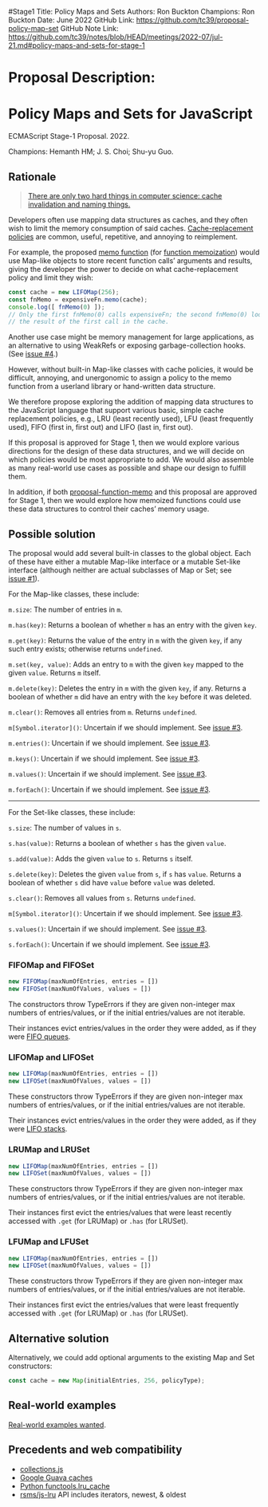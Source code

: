 #Stage1
Title: Policy Maps and Sets
Authors: Ron Buckton
Champions: Ron Buckton
Date: June 2022
GitHub Link: https://github.com/tc39/proposal-policy-map-set
GitHub Note Link: https://github.com/tc39/notes/blob/HEAD/meetings/2022-07/jul-21.md#policy-maps-and-sets-for-stage-1

# Proposal Description:
# Policy Maps and Sets for JavaScript
ECMAScript Stage-1 Proposal. 2022.

<!-- These are alphabetical. -->
Champions: Hemanth HM; J. S. Choi; Shu-yu Guo.

## Rationale
> [There are only two hard things in computer science: cache invalidation and naming things.][two hard things]

[two hard things]: https://www.martinfowler.com/bliki/TwoHardThings.html

Developers often use mapping data structures as caches, and they often wish to
limit the memory consumption of said caches. [Cache-replacement
policies][] are common, useful, repetitive, and annoying to
reimplement.

For example, the proposed [memo function][proposal-function-memo]
(for [function memoization][])
would use Map-like objects to store recent function calls’ arguments and
results, giving the developer the power to decide on what cache-replacement
policy and limit they wish:

```js
const cache = new LIFOMap(256);
const fnMemo = expensiveFn.memo(cache);
console.log([ fnMemo(0) ]);
// Only the first fnMemo(0) calls expensiveFn; the second fnMemo(0) looks up
// the result of the first call in the cache.
```

Another use case might be memory management for large applications, as an
alternative to using WeakRefs or exposing garbage-collection hooks. (See
[issue #4][].)

However, without built-in Map-like classes with cache policies, it would be
difficult, annoying, and unergonomic to assign a policy to the memo function
from a userland library or hand-written data structure.

[cache-replacement policies]: https://en.wikipedia.org/wiki/Cache_replacement_policies
[function memoization]: https://en.wikipedia.org/wiki/Memoization

We therefore propose exploring the addition of mapping data structures to the JavaScript
language that support various basic, simple cache replacement policies, e.g.,
LRU (least recently used), LFU (least frequently used), FIFO (first in, first
out) and LIFO (last in, first out).

If this proposal is approved for Stage 1, then we would explore various
directions for the design of these data structures, and we will decide on which
policies would be most appropriate to add. We would also assemble as many
real-world use cases as possible and shape our design to fulfill them.

In addition, if both [proposal-function-memo][] and this proposal are approved for
Stage 1, then we would explore how memoized functions could use these data
structures to control their caches’ memory usage.

[proposal-function-memo]: https://github.com/js-choi/proposal-function-memo

## Possible solution
The proposal would add several built-in classes to the global object. Each of
these have either a mutable Map-like interface or a mutable Set-like interface
(although neither are actual subclasses of Map or Set; see [issue #1][]).

For the Map-like classes, these include:

`m.size`: The number of entries in `m`.

`m.has(key)`: Returns a boolean of whether `m` has an entry with the given
`key`.

`m.get(key)`: Returns the value of the entry in `m` with the given `key`, if
any such entry exists; otherwise returns `undefined`.

`m.set(key, value)`: Adds an entry to `m` with the given `key` mapped to the
given `value`. Returns `m` itself.

`m.delete(key)`: Deletes the entry in `m` with the given `key`, if any. Returns
a boolean of whether `m` did have an entry with the `key` before it was
deleted.

`m.clear()`: Removes all entries from `m`. Returns `undefined`.

`m[Symbol.iterator]()`: Uncertain if we should implement. See [issue #3][].

`m.entries()`: Uncertain if we should implement. See [issue #3][].

`m.keys()`: Uncertain if we should implement. See [issue #3][].

`m.values()`: Uncertain if we should implement. See [issue #3][].

`m.forEach()`: Uncertain if we should implement. See [issue #3][].

***

For the Set-like classes, these include:

`s.size`: The number of values in `s`.

`s.has(value)`: Returns a boolean of whether `s` has the given `value`.

`s.add(value)`: Adds the given `value` to `s`. Returns `s` itself.

`s.delete(key)`: Deletes the given `value` from `s`, if `s` has `value`.
Returns a boolean of whether `s` did have `value` before `value` was deleted.

`s.clear()`: Removes all values from `s`. Returns `undefined`.

`m[Symbol.iterator]()`: Uncertain if we should implement. See [issue #3][].

`s.values()`: Uncertain if we should implement. See [issue #3][].

`s.forEach()`: Uncertain if we should implement. See [issue #3][].

### FIFOMap and FIFOSet

```js
new FIFOMap(maxNumOfEntries, entries = [])
new FIFOSet(maxNumOfValues, values = [])
```

The constructors throw TypeErrors if they are given non-integer max numbers of
entries/values, or if the initial entries/values are not iterable.

Their instances evict entries/values in the order they were added, as if they
were [FIFO queues][].

[FIFO queues]: https://en.wikipedia.org/wiki/FIFO_(computing_and_electronics)

### LIFOMap and LIFOSet

```js
new LIFOMap(maxNumOfEntries, entries = [])
new LIFOSet(maxNumOfValues, values = [])
```

These constructors throw TypeErrors if they are given non-integer max numbers
of entries/values, or if the initial entries/values are not iterable.

Their instances evict entries/values in the order they were added, as if they
were [LIFO stacks][].

[LIFO stacks]: https://en.wikipedia.org/wiki/Stack_(abstract_data_type)

### LRUMap and LRUSet

```js
new LIFOMap(maxNumOfEntries, entries = [])
new LIFOSet(maxNumOfValues, values = [])
```

These constructors throw TypeErrors if they are given non-integer max numbers
of entries/values, or if the initial entries/values are not iterable.

Their instances first evict the entries/values that were least recently
accessed with `.get` (for LRUMap) or `.has` (for LRUSet).

### LFUMap and LFUSet

```js
new LIFOMap(maxNumOfEntries, entries = [])
new LIFOSet(maxNumOfValues, values = [])
```

These constructors throw TypeErrors if they are given non-integer max numbers
of entries/values, or if the initial entries/values are not iterable.

Their instances first evict the entries/values that were least frequently
accessed with `.get` (for LRUMap) or `.has` (for LRUSet).

## Alternative solution
Alternatively, we could add optional arguments to the existing Map and Set
constructors:

```js
const cache = new Map(initialEntries, 256, policyType);
```

## Real-world examples
[Real-world examples wanted][issue #4].

## Precedents and web compatibility

* [collections.js][]
* [Google Guava caches][]
* [Python functools.lru_cache][]
* [rsms/js-lru][] API includes iterators, newest, & oldest

[collections.js]: https://www.collectionsjs.com/lru-map
[Python functools.lru_cache]: https://docs.python.org/3/library/functools.html#functools.lru_cache
[rsms/js-lru]: https://github.com/rsms/js-lru
[Google Guava caches]: https://github.com/google/guava/wiki/CachesExplained

[issue #1]: https://github.com/js-choi/proposal-policy-map-set/issues/1
[issue #3]: https://github.com/js-choi/proposal-policy-map-set/issues/3
[issue #4]: https://github.com/js-choi/proposal-policy-map-set/issues/4
